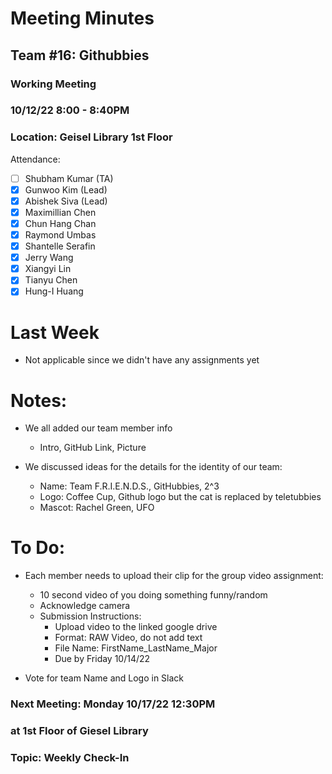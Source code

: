 # Meeting Minutes
## Team #16: Githubbies
### Working  Meeting
### 10/12/22 8:00 - 8:40PM
### Location: Geisel Library 1st Floor

Attendance: 
- [ ] Shubham Kumar (TA)
- [x] Gunwoo Kim (Lead)
- [x] Abishek Siva (Lead)
- [x] Maximillian Chen
- [x] Chun Hang Chan
- [x] Raymond Umbas
- [x] Shantelle Serafin
- [x] Jerry Wang
- [x] Xiangyi Lin
- [x] Tianyu Chen
- [x] Hung-I Huang

# Last Week
- Not applicable since we didn't have any assignments yet

# Notes:
- We all added our team member info
  - Intro, GitHub Link, Picture

- We discussed ideas for the details for the identity of our team:
  - Name: Team F.R.I.E.N.D.S., GitHubbies, 2^3
  - Logo: Coffee Cup, Github logo but the cat is replaced by teletubbies
  - Mascot: Rachel Green, UFO


# To Do:
- Each member needs to upload their clip for the group video assignment:
  - 10 second video of you doing something funny/random
  - Acknowledge camera
  - Submission Instructions:
    - Upload video to the linked google drive
    - Format: RAW Video, do not add text
    - File Name: FirstName_LastName_Major
    - Due by Friday 10/14/22
  
- Vote for team Name and Logo in Slack

### Next Meeting: Monday 10/17/22 12:30PM
###               at 1st Floor of Giesel Library
### Topic: Weekly Check-In
